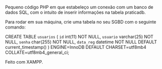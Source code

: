Pequeno código PHP em que estabeleço um conexão com um banco de dados SQL, com o intuito de inserir informações na tabela praticadb.

Para rodar em sua máquina, crie uma tabela no seu SGBD com o seguinte comando:

CREATE TABLE `usuarios` (
  `id` int(11) NOT NULL,
  `usuario` varchar(25) NOT NULL,
  `senha` char(255) NOT NULL,
  `data_reg` datetime NOT NULL DEFAULT current_timestamp()
) ENGINE=InnoDB DEFAULT CHARSET=utf8mb4 COLLATE=utf8mb4_general_ci;

Feito com XAMPP.

